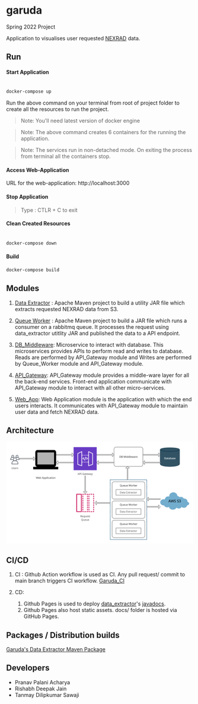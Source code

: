 # garuda

Spring 2022 Project

Application to visualises user requested [NEXRAD](https://www.ncei.noaa.gov/products/radar/next-generation-weather-radar) data.

## Run

#### Start Application

```sh

docker-compose up

```

Run the above command on your terminal from root of project folder to create all the resources to run the project.

> Note: You'll need latest version of docker engine

> Note: The above command creates 6 containers for the running the application.

> Note: The services run in non-detached mode. On exiting the process from terminal all the containers stop.

#### Access Web-Application

URL for the web-application: http://localhost:3000

#### Stop Application

> Type : CTLR + C to exit

#### Clean Created Resources

```sh

docker-compose down

```

#### Build
```sh
docker-compose build
```

## Modules

1. [Data Extractor](./data_extractor/README.md) : Apache Maven project to build a utility JAR file which extracts requested NEXRAD data from S3.

2. [Queue Worker](./queue_worker/README.md) : Apache Maven project to build a JAR file which runs a consumer on a rabbitmq queue. It processes the request using data_extractor utitlity JAR and published the data to a API endpoint.

3. [DB_Middleware](./db_middleware/README.md): Microservice to interact with database. This microservices provides APIs to perform read and writes to database. Reads are performed by API_Gateway module and Writes are performed by Queue_Worker module and API_Gateway module.

4. [API_Gateway](./apigateway/README.md): API_Gateway module provides a middle-ware layer for all the back-end services. Front-end application communicate with API_Gateway module to interact with all other micro-services.

5. [Web_App](./web_app/README.md): Web Application module is the application with which the end users interacts. It communicates with API_Gateway module to maintain user data and fetch NEXRAD data.

## Architecture

![Garuda Architecture Diagram](./docs/diagram/Architecture_diagram.jpg)

## CI/CD

1. CI : Github Action workflow is used as CI. Any pull request/ commit to main branch triggers CI workflow. [Garuda_CI](./.github/workflows/garuda__github_actions_CI.yml)

2. CD: 
    1. Github Pages is used to deploy [data_extractor](./data_extractor/README.md)'s [javadocs](https://courses.airavata.org/garuda/data_extractor/index.html). 
    2. Github Pages also host static assets. docs/ folder is hosted via GitHub Pages.

## Packages / Distribution builds

[Garuda's Data Extractor Maven Package](https://github.com/airavata-courses/garuda/packages/1236747)

## Developers

- Pranav Palani Acharya
- Rishabh Deepak Jain
- Tanmay Dilipkumar Sawaji
